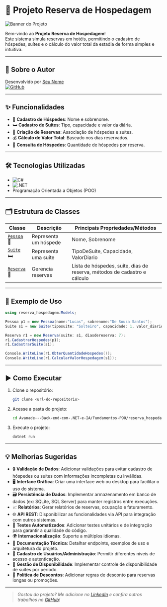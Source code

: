 # 🏨 Projeto Reserva de Hospedagem

![Banner do Projeto](https://media.giphy.com/media/v1.Y2lkPTc5MGI3NjExd2F2Z3F6b2N6b3F6d3J5d3F2d3F6d3F6d3F6d3F6d3F6d3F6/giphy.gif)

Bem-vindo ao **Projeto Reserva de Hospedagem**!  
Este sistema simula reservas em hotéis, permitindo o cadastro de hóspedes, suítes e o cálculo do valor total da estadia de forma simples e intuitiva.

---

## 👤 Sobre o Autor

Desenvolvido por [Seu Nome](https://www.linkedin.com/in/seu-perfil/)  
[![GitHub](https://img.shields.io/badge/GitHub-Perfil-181717?style=flat&logo=github&logoColor=white)](https://github.com/seu-usuario)

---

## ✨ Funcionalidades

- 👤 **Cadastro de Hóspedes**: Nome e sobrenome.
- 🛏️ **Cadastro de Suítes**: Tipo, capacidade e valor da diária.
- 📅 **Criação de Reservas**: Associação de hóspedes e suítes.
- 💰 **Cálculo de Valor Total**: Baseado nos dias reservados.
- 🔢 **Consulta de Hóspedes**: Quantidade de hóspedes por reserva.

---

## 🛠️ Tecnologias Utilizadas

- ![C#](https://img.shields.io/badge/C%23-239120?style=flat&logo=c-sharp&logoColor=white)
- ![.NET](https://img.shields.io/badge/.NET-512BD4?style=flat&logo=dotnet&logoColor=white)
- Programação Orientada a Objetos (POO)

---

## 🗂️ Estrutura de Classes

| Classe  | Descrição | Principais Propriedades/Métodos |
|---------|-----------|---------------------------------|
| [`Pessoa`](Models/Pessoa.cs) 👤 | Representa um hóspede | Nome, Sobrenome |
| [`Suite`](Models/Suite.cs) 🛏️ | Representa uma suíte | TipoDeSuite, Capacidade, ValorDiario |
| [`Reserva`](Models/Reserva.cs) 📅 | Gerencia reservas | Lista de hóspedes, suíte, dias de reserva, métodos de cadastro e cálculo |

---

## 🚀 Exemplo de Uso

```csharp
using reserva_hospedagem.Models;

Pessoa p1 = new Pessoa(nome:"Lucas", sobrenome:"De Souza Santos");
Suite s1 = new Suite(tiposuite: "Solteiro", capacidade: 1, valor_diario: 50);

Reserva r1 = new Reserva(suite: s1, diasdereserva: 7);
r1.CadastrarHospedes(p1);
r1.CadastrarSuite(s1);

Console.WriteLine(r1.ObterQuantidadeHospedes());
Console.WriteLine(r1.CalcularValorHospedagem(s1));
```

---

## ▶️ Como Executar

1. Clone o repositório:

   ```sh
   git clone <url-do-repositorio>
   ```

2. Acesse a pasta do projeto:

   ```sh
   cd Avanade---Back-end-com-.NET-e-IA/Fundamentos-POO/reserva_hospedagem
   ```

3. Execute o projeto:

   ```sh
   dotnet run
   ```

---

## 💡 Melhorias Sugeridas

- 🔒 **Validação de Dados**: Adicionar validações para evitar cadastro de hóspedes ou suítes com informações incompletas ou inválidas.
- 🖥️ **Interface Gráfica**: Criar uma interface web ou desktop para facilitar o uso do sistema.
- 🗃️ **Persistência de Dados**: Implementar armazenamento em banco de dados (ex: SQLite, SQL Server) para manter registros entre execuções.
- 📈 **Relatórios**: Gerar relatórios de reservas, ocupação e faturamento.
- 🌐 **API REST**: Disponibilizar as funcionalidades via API para integração com outros sistemas.
- 🧪 **Testes Automatizados**: Adicionar testes unitários e de integração para garantir a qualidade do código.
- 🌍 **Internacionalização**: Suporte a múltiplos idiomas.
- 📝 **Documentação Técnica**: Detalhar endpoints, exemplos de uso e arquitetura do projeto.
- 👥 **Cadastro de Usuários/Administração**: Permitir diferentes níveis de acesso e autenticação.
- 📅 **Gestão de Disponibilidade**: Implementar controle de disponibilidade de suítes por período.
- 💸 **Política de Descontos**: Adicionar regras de desconto para reservas longas ou promoções.

---

> _Gostou do projeto? Me adicione no [LinkedIn](https://www.linkedin.com/in/lucas-de-santos-souza/) e confira outros trabalhos no [GitHub](https://github.com/Lucas20santos)!_

